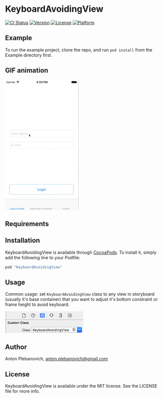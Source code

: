 # KeyboardAvoidingView

[![CI Status](http://img.shields.io/travis/anton-plebanovich/KeyboardAvoidingView.svg?style=flat)](https://travis-ci.org/anton-plebanovich/KeyboardAvoidingView)
[![Version](https://img.shields.io/cocoapods/v/KeyboardAvoidingView.svg?style=flat)](http://cocoapods.org/pods/KeyboardAvoidingView)
[![License](https://img.shields.io/cocoapods/l/KeyboardAvoidingView.svg?style=flat)](http://cocoapods.org/pods/KeyboardAvoidingView)
[![Platform](https://img.shields.io/cocoapods/p/KeyboardAvoidingView.svg?style=flat)](http://cocoapods.org/pods/KeyboardAvoidingView)

## Example

To run the example project, clone the repo, and run `pod install` from the Example directory first.

## GIF animation

<img src="Example/KeyboardAvoidingView/Gifs/KeyboardAvoidingClip.gif"/>

## Requirements

## Installation

KeyboardAvoidingView is available through [CocoaPods](http://cocoapods.org). To install
it, simply add the following line to your Podfile:

```ruby
pod "KeyboardAvoidingView"
```

## Usage

Common usage: set `KeyboardAvoidingView` class to any view in storyboard (usually it's base container) that you want to adjust it's bottom constraint or frame height to avoid keyboard.

<img src="Example/KeyboardAvoidingView/Images/KeyboardAvoidingClassSelect.png"/>

## Author

Anton Plebanovich, anton.plebanovich@gmail.com

## License

KeyboardAvoidingView is available under the MIT license. See the LICENSE file for more info.
